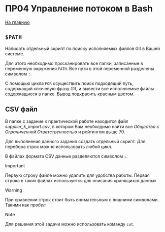# ПР04 Управление потоком в Bash

[На главную](/mdk0401.github.io)

## ```$PATH```
Написать отдельный скрипт по поиску исполняемых файлов Git в Вашей системе.

Для этого необходимо просканировать все папки, записанные в переменную окружения ```PATH```. Все пути в этой переменной разделены символом ```:```. 

С помощью цикла ```FOR``` осуществить поиск подходящий путь, содержащий ключевую фразу *Git*, и вывести все исполняемые файлы содержащиеся в папке. Вывод подкрасить красным цветом.

## CSV файл
В папке с задание к практической работе находится файл *supplier_k_import.csv*, в котором Вам необходимо найти все *Общества с Ограниченной Ответственностью* и рейтингом выше 70.

Для выполнения данного задания создать отдельный скрипт. Для перебора строк можно использовать любой цикл. 

В файлах формата CSV данные разделяются символом ```;```. 

> [!IMPORTANT]
> Первую строку файле можно удалить для удобства работы. 
> Первая строка в таких файлах используется для описания хранящихся данных

> [!WARNING]
> При сравнении строк стоит быть внимательным с лишними символами. Такими как *пробел*

> [!NOTE]
> Для решения этой задачи можно использовать команду ```cut```.